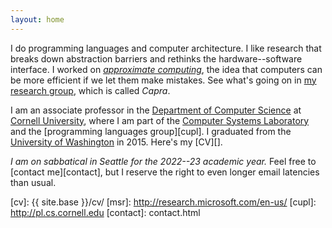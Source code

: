 ```yaml
---
layout: home
---
```

I do programming languages and computer architecture.
I like research that breaks down abstraction barriers and rethinks the hardware--software interface.
I worked on [*approximate computing*][approx], the idea that computers can be more efficient if we let them make mistakes.
See what's going on in [my research group][capra], which is called *Capra*.

[capra]: https://capra.cs.cornell.edu
[approx]: research.html#approximate-computing
[uw cse]: http://www.cs.washington.edu/

I am an associate professor in the [Department of Computer Science][cornellcs] at [Cornell University][cornell], where I am part of the [Computer Systems Laboratory][cls] and the [programming languages group][cupl].
I graduated from the [University of Washington][uw cse] in 2015.
Here's my [CV][].

*I am on sabbatical in Seattle for the 2022--23 academic year.*
Feel free to [contact me][contact], but I reserve the right to even longer email latencies than usual.

[cls]: http://www.csl.cornell.edu
[cornell]: http://www.cornell.edu/
[cornellcs]: http://www.cs.cornell.edu/
[RiSE]: http://research.microsoft.com/en-us/groups/rise/
[hmc]: http://www.hmc.edu/
[cv]: {{ site.base }}/cv/
[msr]: http://research.microsoft.com/en-us/
[cupl]: http://pl.cs.cornell.edu
[contact]: contact.html
